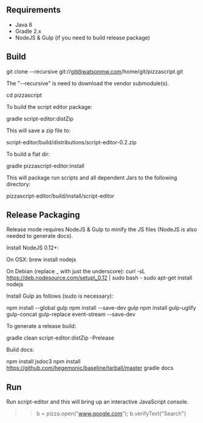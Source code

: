 ## Requirements

+ Java 8
+ Gradle 2.x
+ NodeJS & Gulp (if you need to build release package)

## Build

  git clone --recursive git://git@watsonmw.com/home/git/pizzascript.git

The "--recursive" is need to download the vendor submodule(s).

  cd pizzascript

To build the script editor package:

  gradle script-editor:distZip

This will save a zip file to:

  script-editor/build/distributions/script-editor-0.2.zip

To build a flat dir:

  gradle pizzascript-editor:install

This will package run scripts and all dependent Jars to the following directory:

  pizzascript-editor/build/install/script-editor


## Release Packaging

Release mode requires NodeJS & Gulp to minify the JS files (NodeJS is also needed to generate docs).

Install NodeJS 0.12+:

On OSX:
  brew install nodejs

On Debian (replace \_ with just the underscore):
  curl -sL https://deb.nodesource.com/setup\_0.12 | sudo bash -
  sudo apt-get install nodejs

Install Gulp as follows (sudo is necessary):

  npm install --global gulp
  npm install --save-dev gulp
  npm install gulp-uglify gulp-concat gulp-replace event-stream --save-dev

To generate a release build:

  gradle clean script-editor:distZip -Prelease

Build docs:

  npm install jsdoc3
  npm install https://github.com/hegemonic/baseline/tarball/master
  gradle docs

## Run

Run script-editor and this will bring up an interactive JavaScript console.

  >> b = pizza.open("www.google.com");
  >> b.verifyText("Search")
